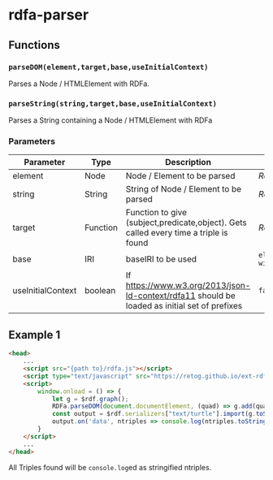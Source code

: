 ﻿# rdfa-parser

## Functions

### `parseDOM(element,target,base,useInitialContext)`

Parses a Node / HTMLElement with RDFa.

### `parseString(string,target,base,useInitialContext)`

Parses a String containing a Node / HTMLElement with RDFa

### Parameters

| Parameter | Type | Description | Default |
| - | - | - | - |
| element | Node | Node / Element to be parsed | _Required Parameter_ |
| string | String | String of Node / Element to be parsed | _Required Parameter_ |
| target | Function | Function to give (subject,predicate,object). Gets called every time a triple is found | _Required Parameter_ |
| base | IRI | baseIRI to be used | `element.baseURI \|\| window.location.href` |
| useInitialContext | boolean | If https://www.w3.org/2013/json-ld-context/rdfa11 should be loaded as initial set of prefixes | `false` |
 

## Example 1
```html
<head>
    ...
    <script src="{path to}/rdfa.js"></script>
    <script type="text/javascript" src="https://retog.github.io/ext-rdflib/latest/rdf.js"></script>
    <script>
        window.onload = () => {
            let g = $rdf.graph();
            RDFa.parseDOM(document.documentElement, (quad) => g.add(quad));
            const output = $rdf.serializers["text/turtle"].import(g.toStream());
            output.on('data', ntriples => console.log(ntriples.toString()));
        }
    </script>
    ...
</head>
```
All Triples found will be `console.log`ed as stringified ntriples.
